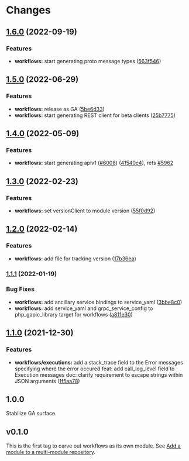 # Changes

## [1.6.0](https://github.com/googleapis/google-cloud-go/compare/workflows/v1.5.0...workflows/v1.6.0) (2022-09-19)


### Features

* **workflows:** start generating proto message types ([563f546](https://github.com/googleapis/google-cloud-go/commit/563f546262e68102644db64134d1071fc8caa383))

## [1.5.0](https://github.com/googleapis/google-cloud-go/compare/workflows/v1.4.0...workflows/v1.5.0) (2022-06-29)


### Features

* **workflows:** release as GA ([5be6d33](https://github.com/googleapis/google-cloud-go/commit/5be6d33a57cc57ecfe5c34a0b1f6e3e0dd4b51fa))
* **workflows:** start generating REST client for beta clients ([25b7775](https://github.com/googleapis/google-cloud-go/commit/25b77757c1e6f372e03bf99ab7461264bba48d26))

## [1.4.0](https://github.com/googleapis/google-cloud-go/compare/workflows/v1.3.0...workflows/v1.4.0) (2022-05-09)


### Features

* **workflows:** start generating apiv1 ([#6008](https://github.com/googleapis/google-cloud-go/issues/6008)) ([41540c4](https://github.com/googleapis/google-cloud-go/commit/41540c47fdf433b00a9ded3fa2a23f1b933ed1be)), refs [#5962](https://github.com/googleapis/google-cloud-go/issues/5962)

## [1.3.0](https://github.com/googleapis/google-cloud-go/compare/workflows/v1.2.0...workflows/v1.3.0) (2022-02-23)


### Features

* **workflows:** set versionClient to module version ([55f0d92](https://github.com/googleapis/google-cloud-go/commit/55f0d92bf112f14b024b4ab0076c9875a17423c9))

## [1.2.0](https://github.com/googleapis/google-cloud-go/compare/workflows/v1.1.1...workflows/v1.2.0) (2022-02-14)


### Features

* **workflows:** add file for tracking version ([17b36ea](https://github.com/googleapis/google-cloud-go/commit/17b36ead42a96b1a01105122074e65164357519e))

### [1.1.1](https://www.github.com/googleapis/google-cloud-go/compare/workflows/v1.1.0...workflows/v1.1.1) (2022-01-19)


### Bug Fixes

* **workflows:** add ancillary service bindings to service_yaml ([3bbe8c0](https://www.github.com/googleapis/google-cloud-go/commit/3bbe8c0c558c06ef5865bb79eb228b6da667ddb3))
* **workflows:** add service_yaml and grpc_service_config to php_gapic_library target for workflows ([a811e30](https://www.github.com/googleapis/google-cloud-go/commit/a811e309e60091b15d0a7a3c12a61d5bd0c3b7a4))

## [1.1.0](https://www.github.com/googleapis/google-cloud-go/compare/workflows/v1.0.0...workflows/v1.1.0) (2021-12-30)


### Features

* **workflows/executions:** add a stack_trace field to the Error messages specifying where the error occured feat: add call_log_level field to Execution messages doc: clarify requirement to escape strings within JSON arguments ([1f5aa78](https://www.github.com/googleapis/google-cloud-go/commit/1f5aa78a4d6633871651c89a6d9c48e3409fecc5))

## 1.0.0

Stabilize GA surface.

## v0.1.0

This is the first tag to carve out workflows as its own module. See
[Add a module to a multi-module repository](https://github.com/golang/go/wiki/Modules#is-it-possible-to-add-a-module-to-a-multi-module-repository).
